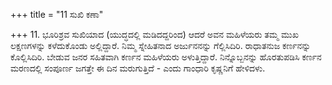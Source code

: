 +++
title = "11 ಸುಖಿ ಕಣಾ"

+++
11. ಭೂರಿಶ್ರವ ಸುಖಿಯಾದ (ಯುದ್ಧದಲ್ಲಿ ಮಡಿದದ್ದರಿಂದ) ಆದರೆ ಅವನ ಮಹಿಳೆಯರು ತಮ್ಮ ಮುಖ ಲಕ್ಷಣಗಳನ್ನು ಕಳೆದುಕೊಂಡು ಅಲ್ಲಿದ್ದಾರೆ. ನಿಮ್ಮ ಸ್ನೇಹಿತನಾದ ಅರ್ಜುನನನ್ನು ಗೆಲ್ಲಿಸಿದಿರಿ. ರಾಧಾತನುಜ ಕರ್ಣನನ್ನು ಕೊಲ್ಲಿಸಿದಿರಿ. ಬೇಡುವ ಜನರ ಸಹಿತವಾಗಿ ಕರ್ಣನ ಮಹಿಳೆಯರು ಅಳುತ್ತಿದ್ದಾರೆ. ನಿನ್ನೊಬ್ಬನನ್ನು ಹೊರತುಪಡಿಸಿ ಕರ್ಣನ ಮರಣದಲ್ಲಿ ಸಂಪೂರ್ಣ ಜಗತ್ತೇ ಈ ದಿನ ಮರುಗುತ್ತಿದೆ - ಎಂದು ಗಾಂಧಾರಿ ಕೃಷ್ಣನಿಗೆ ಹೇಳಿದಳು.